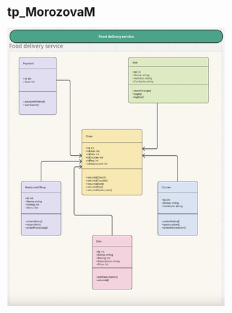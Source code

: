 # tp_MorozovaM
![Picture](https://github.com/Mary-Cat-77/tp_MorozovaM/blob/main/Диаграмма%20классов.png)
